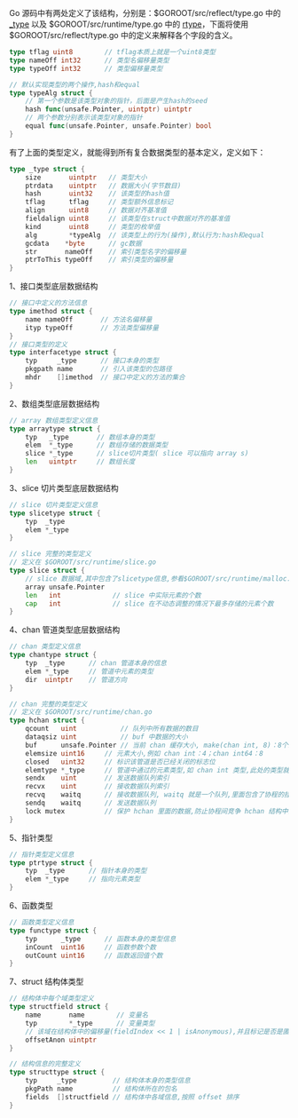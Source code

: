 Go 源码中有两处定义了该结构，分别是：\$GOROOT/src/reflect/type.go 中的 [_type](https://github.com/golang/go/blob/release-branch.go1.10/src/runtime/type.go?utf8=✓#L28) 以及 \$GOROOT/src/runtime/type.go 中的 [rtype](https://github.com/golang/go/blob/release-branch.go1.10/src/reflect/type.go?utf8=✓#L297)，下面将使用 \$GOROOT/src/reflect/type.go 中的定义来解释各个字段的含义。

```go
type tflag uint8        // tflag本质上就是一个uint8类型
type nameOff int32      // 类型名偏移量类型
type typeOff int32      // 类型偏移量类型

// 默认实现类型的两个操作,hash和equal
type typeAlg struct {
    // 第一个参数是该类型对象的指针，后面是产生hash的seed
    hash func(unsafe.Pointer, uintptr) uintptr
    // 两个参数分别表示该类型对象的指针
    equal func(unsafe.Pointer, unsafe.Pointer) bool
}
```

有了上面的类型定义，就能得到所有复合数据类型的基本定义，定义如下：

```go
type _type struct {
    size       uintptr   // 类型大小
    ptrdata    uintptr   // 数据大小(字节数目)
    hash       uint32    // 该类型的hash值
    tflag      tflag     // 类型额外信息标记
    align      uint8     // 数据对齐基准值
    fieldalign uint8     // 该类型在struct中数据对齐的基准值
    kind       uint8     // 类型的枚举值
    alg        *typeAlg  // 该类型上的行为(操作),默认行为:hash和equal
    gcdata    *byte      // gc数据
    str       nameOff    // 索引类型名字的偏移量
    ptrToThis typeOff    // 索引类型的偏移量
}
```

1、接口类型底层数据结构

```go
// 接口中定义的方法信息
type imethod struct {
    name nameOff       // 方法名偏移量
    ityp typeOff       // 方法类型偏移量
}
// 接口类型的定义
type interfacetype struct {
    typ     _type      // 接口本身的类型
    pkgpath name       // 引入该类型的包路径
    mhdr    []imethod  // 接口中定义的方法的集合
}
```

2、数组类型底层数据结构

```go
// array 数组类型定义信息
type arraytype struct {
	typ   _type       // 数组本身的类型
	elem  *_type      // 数组存储的数据类型
    slice *_type      // slice切片类型( slice 可以指向 array s)
	len   uintptr     // 数组长度
}
```

3、slice 切片类型底层数据结构

```go
// slice 切片类型定义信息
type slicetype struct {
	typ  _type
	elem *_type
}

// slice 完整的类型定义
// 定义在 $GOROOT/src/runtime/slice.go
type slice struct {
    // slice 数据域,其中包含了slicetype信息,参看$GOROOT/src/runtime/malloc.go 中 mallocgc 函数
    array unsafe.Pointer
    len   int             // slice 中实际元素的个数
    cap   int             // slice 在不动态调整的情况下最多存储的元素个数
}
```

4、chan 管道类型底层数据结构

```go
// chan 类型定义信息
type chantype struct {
    typ  _type      // chan 管道本身的信息
    elem *_type     // 管道中元素的类型
    dir  uintptr    // 管道方向
}

// chan 完整的类型定义
// 定义在 $GOROOT/src/runtime/chan.go
type hchan struct {
    qcount   uint           // 队列中所有数据的数目
    dataqsiz uint           // buf 中数据的大小
    buf      unsafe.Pointer // 当前 chan 缓存大小, make(chan int, 8)：8个int空间
    elemsize uint16     // 元素大小,例如 chan int：4；chan int64：8
    closed   uint32     // 标识该管道是否已经关闭的标志位
    elemtype *_type     // 管道中通过的元素类型,如 chan int 类型,此处的类型就是 int 对应的类型
    sendx    uint       // 发送数据队列索引 
    recvx    uint       // 接收数据队列索引
    recvq    waitq      // 接收数据队列, waitq 就是一个队列,里面包含了协程的挂起和唤醒操作
    sendq    waitq      // 发送数据队列
    lock mutex          // 保护 hchan 里面的数据,防止协程间竞争 hchan 结构中的数据
}
```

5、指针类型

```go
// 指针类型定义信息
type ptrtype struct {
	typ  _type      // 指针本身的类型
	elem *_type     // 指向元素类型
}
```

6、函数类型

```go
// 函数类型定义信息
type functype struct {
	typ      _type      // 函数本身的类型信息
	inCount  uint16     // 函数参数个数
	outCount uint16     // 函数返回值个数
}
```

7、struct 结构体类型

```go
// 结构体中每个域类型定义
type structfield struct {
	name       name        // 变量名
	typ        *_type      // 变量类型
    // 该域在结构体中的偏移量(fieldIndex << 1 | isAnonymous),并且标记是否是匿名域
    offsetAnon uintptr
}

// 结构信息的完整定义
type structtype struct {
	typ     _type         // 结构体本身的类型信息
	pkgPath name          // 结构体所在的包名
	fields  []structfield // 结构体中各域信息,按照 offset 排序
}
```

